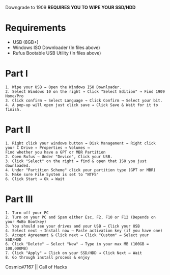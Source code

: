 
Downgrade to 1909 **REQUIRES YOU TO WIPE YOUR SSD/HDD**

# Requirements
- USB (8GB+)
- Windows ISO Downloader (In files above)
- Rufus Bootable USB Utility (In files above)

# Part I
```
1. Wipe your USB → Open the Windows ISO Downloader.
2. Select Windows 10 on the right → Click "Select Edition" → Find 1909 Home/Pro
3. Click confirm → Select Language → Click Confirm → Select your bit.
4. A pop-up will open just click save → Click Save & Wait for it to finish.
```

# Part II
```
1. Right click your windows button → Disk Management → Right click your C Drive → Properties → Volumes → 
Find whether you have a GPT or MBR Partition
2. Open Rufus → Under "Device", Click your USB.
3. Click "Select" on the right → find & open that ISO you just downloaded.
4. Under "Partition Scheme" click your partition type (GPT or MBR)
5. Make sure File System is set to "NTFS"
6. Click Start → Ok → Wait
```

# Part III
```
1. Turn off your PC
2. Turn on your PC and Spam either Esc, F2, F10 or F12 (Depends on your MoBo Bootkey)
3. You should see your drives and your USB → Click your USB
4. Select next → Install now → Paste activation key (if you have one)
5. Accept Agreement & Click next → Click "Custom" → Select your SSD/HDD
6. Click "Delete" → Select "New" → Type in your max MB (100GB = 100,000MB)
7. Click "Apply" → Click on your SSD/HDD → Click Next → Wait
8. Go through install process & enjoy
```

Cosmic#7167 || Call of Hacks
